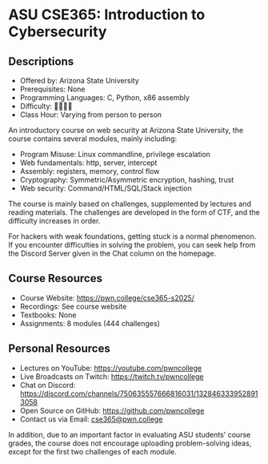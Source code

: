 # ASU CSE365: Introduction to Cybersecurity

## Descriptions

- Offered by: Arizona State University
- Prerequisites: None
- Programming Languages: C, Python, x86 assembly
- Difficulty: 🌟🌟🌟🌟
- Class Hour: Varying from person to person

An introductory course on web security at Arizona State University, the course contains several modules, mainly including:

- Program Misuse: Linux commandline, privilege escalation
- Web fundamentals: http, server, intercept
- Assembly: registers, memory, control flow
- Cryptography: Symmetric/Asymmetric encryption, hashing, trust
- Web security: Command/HTML/SQL/Stack injection

The course is mainly based on challenges, supplemented by lectures and reading materials. The challenges are developed in the form of CTF, and the difficulty increases in order.

For hackers with weak foundations, getting stuck is a normal phenomenon. If you encounter difficulties in solving the problem, you can seek help from the Discord Server given in the Chat column on the homepage.

## Course Resources

- Course Website: <https://pwn.college/cse365-s2025/>
- Recordings: See course website
- Textbooks: None
- Assignments: 8 modules (444 challenges)

## Personal Resources

- Lectures on YouTube: <https://youtube.com/pwncollege>
- Live Broadcasts on Twitch: <https://twitch.tv/pwncollege>
- Chat on Discord: <https://discord.com/channels/750635557666816031/1328463339528913058>
- Open Source on GitHub: <https://github.com/pwncollege>
- Contact us via Email: <cse365@pwn.college>

In addition, due to an important factor in evaluating ASU students' course grades, the course does not encourage uploading problem-solving ideas, except for the first two challenges of each module.
